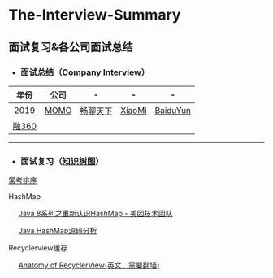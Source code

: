 # The-Interview-Summary
面试复习&amp;各公司面试总结
---
* ### 面试总结（Company Interview）

| 年份 | 公司 |-|-|-|
| :--:|:--:|:--:|:--:|:--:|
|2019| [MOMO](https://github.com/CristianoLi/The-Interview-Summary/blob/master/Company%20Interview/MOMO.md) |[畅聊天下](https://github.com/CristianoLi/The-Interview-Summary/blob/master/Company%20Interview/%E7%95%85%E8%81%8A%E5%A4%A9%E4%B8%8B.md) |[XiaoMi](https://github.com/CristianoLi/The-Interview-Summary/blob/master/Company%20Interview/XiaoMi.md)|[BaiduYun](https://github.com/CristianoLi/The-Interview-Summary/blob/master/Company%20Interview/BaiDuYun.md)
| [融360](https://github.com/CristianoLi/The-Interview-Summary/blob/master/Company%20Interview/%E8%9E%8D360.md) |
---
* ### 面试复习（[知识树图](https://github.com/CristianoLi/The-Interview-Summary/blob/master/Prepare%20Interview/Summary.png)）
[常考排序](https://github.com/CristianoLi/The-Interview-Summary/blob/master/Prepare%20Interview/%E6%8E%92%E5%BA%8F/%E5%B8%B8%E8%80%83%E6%8E%92%E5%BA%8F.md)

  HashMap

 &nbsp;&nbsp;&nbsp;&nbsp;&nbsp;[Java 8系列之重新认识HashMap - 美团技术团队](https://tech.meituan.com/2016/06/24/java-hashmap.html)

 &nbsp;&nbsp;&nbsp;&nbsp;&nbsp;[Java HashMap源码分析](http://www.importnew.com/31096.html)

 Recyclerview缓存

 &nbsp;&nbsp;&nbsp;&nbsp;&nbsp;[Anatomy of RecyclerView(英文，需要翻墙)](https://android.jlelse.eu/anatomy-of-recyclerview-part-1-a-search-for-a-viewholder-404ba3453714)
